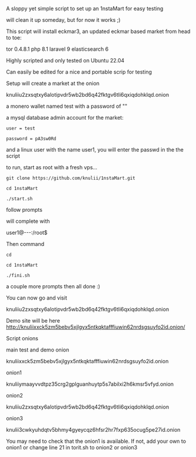 A sloppy yet simple script to set up an 1nstaMart for easy testing

will clean it up someday, but for now it works ;)

This script will install eckmar3, an updated eckmar based market from head to toe:

tor 0.4.8.1
php 8.1 
laravel 9
elasticsearch 6

Highly scripted and only tested on Ubuntu 22.04

Can easily be edited for a nice and portable scrip for testing

Setup will create a market at the onion

knuliiu2zxsqtxy6alotipvdr5wb2bd6q42fktgv6tli6qxiqdohklqd.onion

a monero wallet named test with a password of ""

a mysql database admin account for the market:

    user = test 

    password = pA3sw0Rd

  and a linux user with the name user1, you will enter the passwd in the the script  

to run, start as root with a fresh vps...

    git clone https://github.com/knulii/1nstaMart.git

    cd 1nstaMart

    ./start.sh

follow prompts


will complete with 

user1@---:/root$ 

Then command 

    cd

    cd 1nstaMart

    ./fini.sh

a couple more prompts
then all done :)

You can now go and visit 

knuliiu2zxsqtxy6alotipvdr5wb2bd6q42fktgv6tli6qxiqdohklqd.onion

Demo site will be here http://knuliixxck5zm5bebv5xjlgyx5ntkqktafffiuwin62nrdsgsuyfo2id.onion/

Script onions

main test and demo onion

knuliixxck5zm5bebv5xjlgyx5ntkqktafffiuwin62nrdsgsuyfo2id.onion

onion1

knuliiymaayvvdtpz35crg2gplguanhuytp5s7abilxi2h6kmsr5vfyd.onion

onion2

knuliiu2zxsqtxy6alotipvdr5wb2bd6q42fktgv6tli6qxiqdohklqd.onion

onion3

knulii3cwkyuhdqtv5bhmy4gyeycqz6hfsr2hr7fxp635ocug5pe27id.onion

You may need to check that the onion1 is available. If not, add your own to onion1 or change line 21 in torit.sh to onion2 or onion3